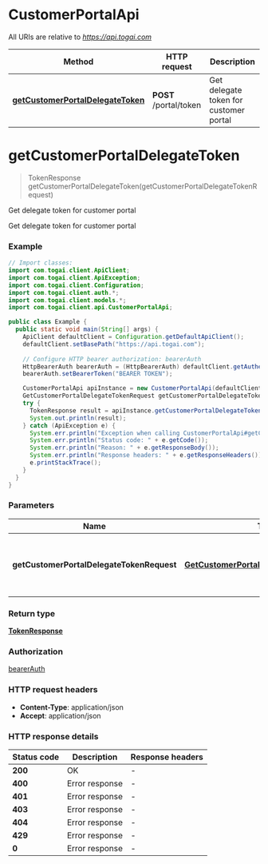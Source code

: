 # CustomerPortalApi

All URIs are relative to *https://api.togai.com*

| Method | HTTP request | Description |
|------------- | ------------- | -------------|
| [**getCustomerPortalDelegateToken**](CustomerPortalApi.md#getCustomerPortalDelegateToken) | **POST** /portal/token | Get delegate token for customer portal |


<a id="getCustomerPortalDelegateToken"></a>
# **getCustomerPortalDelegateToken**
> TokenResponse getCustomerPortalDelegateToken(getCustomerPortalDelegateTokenRequest)

Get delegate token for customer portal

Get delegate token for customer portal

### Example
```java
// Import classes:
import com.togai.client.ApiClient;
import com.togai.client.ApiException;
import com.togai.client.Configuration;
import com.togai.client.auth.*;
import com.togai.client.models.*;
import com.togai.client.api.CustomerPortalApi;

public class Example {
  public static void main(String[] args) {
    ApiClient defaultClient = Configuration.getDefaultApiClient();
    defaultClient.setBasePath("https://api.togai.com");
    
    // Configure HTTP bearer authorization: bearerAuth
    HttpBearerAuth bearerAuth = (HttpBearerAuth) defaultClient.getAuthentication("bearerAuth");
    bearerAuth.setBearerToken("BEARER TOKEN");

    CustomerPortalApi apiInstance = new CustomerPortalApi(defaultClient);
    GetCustomerPortalDelegateTokenRequest getCustomerPortalDelegateTokenRequest = new GetCustomerPortalDelegateTokenRequest(); // GetCustomerPortalDelegateTokenRequest | Payload to get delegate token for customer portal
    try {
      TokenResponse result = apiInstance.getCustomerPortalDelegateToken(getCustomerPortalDelegateTokenRequest);
      System.out.println(result);
    } catch (ApiException e) {
      System.err.println("Exception when calling CustomerPortalApi#getCustomerPortalDelegateToken");
      System.err.println("Status code: " + e.getCode());
      System.err.println("Reason: " + e.getResponseBody());
      System.err.println("Response headers: " + e.getResponseHeaders());
      e.printStackTrace();
    }
  }
}
```

### Parameters

| Name | Type | Description  | Notes |
|------------- | ------------- | ------------- | -------------|
| **getCustomerPortalDelegateTokenRequest** | [**GetCustomerPortalDelegateTokenRequest**](GetCustomerPortalDelegateTokenRequest.md)| Payload to get delegate token for customer portal | |

### Return type

[**TokenResponse**](TokenResponse.md)

### Authorization

[bearerAuth](../README.md#bearerAuth)

### HTTP request headers

 - **Content-Type**: application/json
 - **Accept**: application/json

### HTTP response details
| Status code | Description | Response headers |
|-------------|-------------|------------------|
| **200** | OK |  -  |
| **400** | Error response |  -  |
| **401** | Error response |  -  |
| **403** | Error response |  -  |
| **404** | Error response |  -  |
| **429** | Error response |  -  |
| **0** | Error response |  -  |

